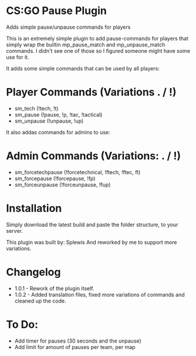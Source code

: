 # CS:GO Pause Plugin
Adds simple pause/unpause commands for players

This is an extremely simple plugin to add pause-commands for players that simply wrap the builtin mp_pause_match and mp_unpause_match commands. I didn't see one of those so I figured someone might have some use for it.

It adds some simple commands that can be used by all players:

# Player Commands (Variations . / !)
* sm_tech (!tech, !t)
* sm_pause (!pause, !p, !tac, !tactical)
* sm_unpause (!unpause, !up)

It also addas commands for admins to use:
# Admin Commands (Variations: . / !)
* sm_forcetechpause (!forcetechnical, !ftech, !ftec, ft)
* sm_forcepause (!forcepause, !fp)
* sm_forceunpause (!forceunpause, !fup)

# Installation
Simply download the latest build and paste the folder structure, to your server.

This plugin was built by: Splewis
And reworked by me to support more variations.

# Changelog
* 1.0.1 - Rework of the plugin itself.
* 1.0.2 - Added translation files, fixed more variations of commands and cleaned up the code.

# To Do:
- Add timer for pauses (30 seconds and the unpause)
- Add limit for amount of pauses per team, per map
